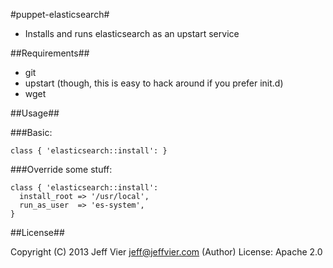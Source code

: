 #puppet-elasticsearch#

* Installs and runs elasticsearch as an upstart service

##Requirements##
* git
* upstart (though, this is easy to hack around if you prefer init.d)
* wget

##Usage##

###Basic:
```puppet
class { 'elasticsearch::install': }
```

###Override some stuff:
```puppet
class { 'elasticsearch::install':
  install_root => '/usr/local',
  run_as_user  => 'es-system',
}
```

##License##

 Copyright (C) 2013 Jeff Vier <jeff@jeffvier.com> (Author)
 License: Apache 2.0
